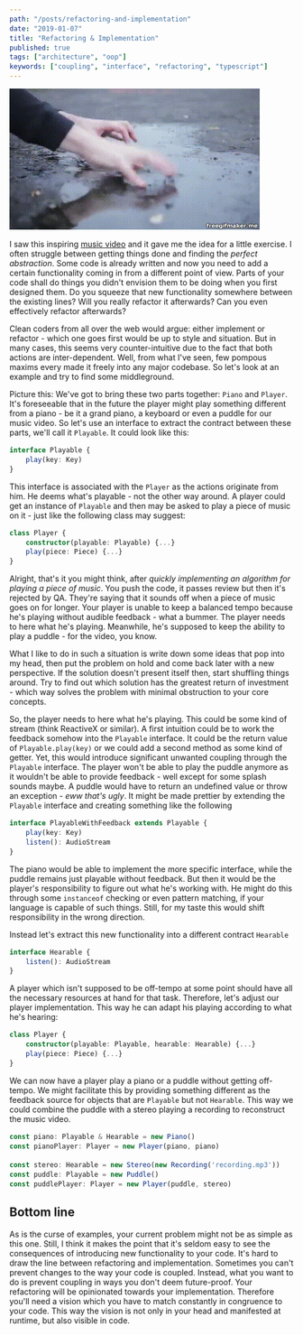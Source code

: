 ```yaml
---
path: "/posts/refactoring-and-implementation"
date: "2019-01-07"
title: "Refactoring & Implementation"
published: true
tags: ["architecture", "oop"]
keywords: ["coupling", "interface", "refactoring", "typescript"]
---
```


![puddle-piano](puddle-piano.gif)

I saw this inspiring [music video](https://www.youtube.com/watch?v=-SqySU-qJQc) and it gave me
the idea for a little exercise. 
I often struggle between getting things done and finding the _perfect abstraction_. Some code is already written
and now you need to add a certain functionality coming in from a different point of view. Parts of your
code shall do things you didn't envision them to be doing when you first designed them. Do you squeeze that new
functionality somewhere between the existing lines? Will you really refactor it afterwards? Can you even effectively
refactor afterwards?

Clean coders from all over the web would argue: either implement or refactor - which one goes first would be up to
style and situation. But in many cases, this seems very counter-intuitive due to the fact that both actions are
inter-dependent. Well, from what I've seen, few pompous maxims every made it freely into any major codebase.
So let's look at an example and try to find some middleground.

Picture this: We've got to bring these two parts together: `Piano` and `Player`. It's foreseeable that in the 
future the player might play something different from a piano - be it a grand piano, a keyboard or even a puddle for
our music video. So let's use an interface to extract the contract between these parts, we'll call it `Playable`. 
It could look like this:
```typescript
interface Playable {
    play(key: Key)
}
```
This interface is associated with the `Player` as the actions originate from him. He deems what's playable - not the 
other way around. A player could get an instance of `Playable` and then may be asked to play a piece of music on it - just
like the following class may suggest:
```typescript
class Player {
    constructor(playable: Playable) {...}
    play(piece: Piece) {...}
}
```
Alright, that's it you might think, after *quickly implementing an algorithm for playing a piece of music*. 
You push the code, it passes review but then it's rejected by QA.
They're saying that it sounds off when a piece of music goes on for longer. Your player is
unable to keep a balanced tempo because he's playing without audible feedback - what a bummer.
The player needs to here what he's playing. Meanwhile, he's supposed to keep the ability to play a puddle - for the 
video, you know.

What I like to do in such a situation is write down some ideas that pop into my head, then
put the problem on hold and come back later with a new perspective. If the solution 
doesn't present itself then, start shuffling things around. Try to find out which solution has the greatest
return of investment - which way solves the problem with minimal obstruction to your core concepts.

So, the player needs to here what he's playing. This could be some kind of stream (think ReactiveX or similar).
A first intuition could be to work the feedback somehow into the `Playable` interface. It could be the return value of
 `Playable.play(key)` or we could add a second method as some kind of getter. Yet, this would introduce 
significant unwanted coupling through the `Playable` interface. The player won't be able to play the puddle anymore 
as it wouldn't be able to provide feedback - well except for some splash sounds maybe. A puddle would have to return 
an undefined value or throw an exception - *eww that's ugly*.
It might be made prettier by extending the `Playable` interface and creating something like the following
```typescript
interface PlayableWithFeedback extends Playable {
    play(key: Key)
    listen(): AudioStream
}
```
The piano would be able to implement the more specific interface, while the puddle remains just playable without 
feedback. But then it would be the player's responsibility to figure out what he's working with. He might do this
through some `instanceof` checking or even pattern matching, if your language is capable of such  things. Still, for 
my taste this would shift responsibility in the wrong direction.  

Instead let's extract this new functionality into a different contract `Hearable`
```typescript
interface Hearable {
    listen(): AudioStream
}
```
A player which isn't supposed to be off-tempo at some point should have all the necessary resources at hand
for that task. Therefore, let's adjust our player implementation. This way he can adapt his playing according to
what he's hearing:
```typescript
class Player {
    constructor(playable: Playable, hearable: Hearable) {...}
    play(piece: Piece) {...}
}
```
We can now have a player play a piano or a puddle without getting off-tempo. We might facilitate this by providing
something different as the feedback source for objects that are `Playable` but not `Hearable`. This way we could combine
the puddle with a stereo playing a recording to reconstruct the music video.
```typescript
const piano: Playable & Hearable = new Piano()
const pianoPlayer: Player = new Player(piano, piano)

const stereo: Hearable = new Stereo(new Recording('recording.mp3'))
const puddle: Playable = new Puddle()
const puddlePlayer: Player = new Player(puddle, stereo)
```

## Bottom line
As is the curse of examples, your current problem might not be as simple as this one. Still, I think it makes the point
that it's seldom easy to see the consequences of introducing new functionality to your code. It's hard to draw
the line between refactoring and implementation. Sometimes you can't prevent changes to the way your code is coupled. 
Instead, what you want to do is prevent coupling in ways you don't deem future-proof. Your refactoring will be 
opinionated towards your implementation. Therefore you'll need a vision which you have to match constantly in congruence 
to your code. This way the vision is not only in your head and manifested at runtime, but also visible in code.